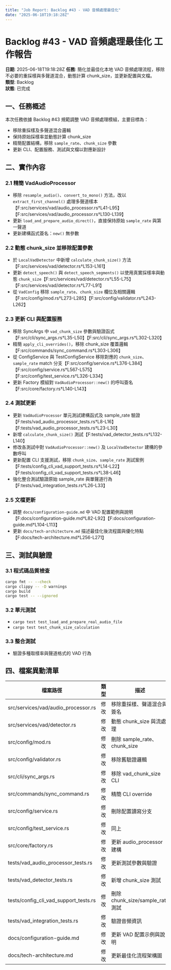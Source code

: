 ```yaml
---
title: "Job Report: Backlog #43 - VAD 音頻處理最佳化"
date: "2025-06-18T19:18:28Z"
---
```


# Backlog #43 - VAD 音頻處理最佳化 工作報告

**日期**: 2025-06-18T19:18:28Z
**任務**: 簡化並最佳化本地 VAD 音頻處理流程，移除不必要的重採樣與多聲道混合，動態計算 chunk_size，並更新配置與文檔。  
**類型**: Backlog  
**狀態**: 已完成  

## 一、任務概述

本次任務依據 Backlog #43 規範調整 VAD 音頻處理模組，主要目標為：
- 移除重採樣及多聲道混合邏輯
- 保持原始採樣率並動態計算 chunk_size
- 精簡配置結構，移除 `sample_rate`、`chunk_size` 參數
- 更新 CLI、配置服務、測試與文檔以對應新設計

## 二、實作內容

### 2.1 精簡 VadAudioProcessor
- 移除 `resample_audio()`、`convert_to_mono()` 方法，改以 `extract_first_channel()` 處理多聲道樣本【F:src/services/vad/audio_processor.rs†L41-L95】【F:src/services/vad/audio_processor.rs†L130-L139】
- 更新 `load_and_prepare_audio_direct()`，直接保持原始 `sample_rate` 與第一聲道
- 更新建構函式簽名：`new()` 無參數

### 2.2 動態 chunk_size 並移除配置參數
- 於 `LocalVadDetector` 中新增 `calculate_chunk_size()` 方法【F:src/services/vad/detector.rs†L153-L161】
- 更新 `detect_speech()` 與 `detect_speech_segments()` 以使用真實採樣率與動態 `chunk_size`【F:src/services/vad/detector.rs†L55-L75】【F:src/services/vad/detector.rs†L77-L91】
- 從 `VadConfig` 移除 `sample_rate`、`chunk_size` 欄位及相關邏輯【F:src/config/mod.rs†L273-L285】【F:src/config/validator.rs†L243-L262】

### 2.3 更新 CLI 與配置服務
- 移除 SyncArgs 中 `vad_chunk_size` 參數與驗證函式【F:src/cli/sync_args.rs†L35-L50】【F:src/cli/sync_args.rs†L302-L320】
- 精簡 `apply_cli_overrides()`，移除 chunk_size 覆蓋邏輯【F:src/commands/sync_command.rs†L303-L306】
- 從 ConfigService 與 TestConfigService 移除對應的 `chunk_size`、`sample_rate` match 分支【F:src/config/service.rs†L376-L384】【F:src/config/service.rs†L567-L575】【F:src/config/test_service.rs†L326-L334】
- 更新 Factory 模組對 `VadAudioProcessor::new()` 的呼叫簽名【F:src/core/factory.rs†L140-L143】

### 2.4 測試更新
- 更新 `VadAudioProcessor` 單元測試建構函式及 sample_rate 驗證【F:tests/vad_audio_processor_tests.rs†L8-L16】【F:tests/vad_audio_processor_tests.rs†L23-L30】
- 新增 `calculate_chunk_size()` 測試【F:tests/vad_detector_tests.rs†L132-L140】
- 修改各測試中對 `VadAudioProcessor::new()` 及 `LocalVadDetector` 建構的參數呼叫
- 更新配置 CLI 支援測試，移除 `chunk_size`、`sample_rate` 測試案例【F:tests/config_cli_vad_support_tests.rs†L14-L22】【F:tests/config_cli_vad_support_tests.rs†L38-L46】
- 強化整合測試驗證原始 sample_rate 與單聲道行為【F:tests/vad_integration_tests.rs†L26-L33】

### 2.5 文檔更新
- 調整 `docs/configuration-guide.md` 中 VAD 配置範例與說明【F:docs/configuration-guide.md†L82-L92】【F:docs/configuration-guide.md†L104-L113】
- 更新 `docs/tech-architecture.md` 描述最佳化後流程圖與優化特點【F:docs/tech-architecture.md†L256-L271】

## 三、測試與驗證

### 3.1 程式碼品質檢查
```bash
cargo fmt -- --check
cargo clippy -- -D warnings
cargo build
cargo test -- --ignored
```

### 3.2 單元測試
- `cargo test test_load_and_prepare_real_audio_file`
- `cargo test test_chunk_size_calculation`

### 3.3 整合測試
- 驗證多種取樣率與聲道格式的 VAD 行為

## 四、檔案異動清單
| 檔案路徑                                   | 類型   | 描述                      |
|--------------------------------------------|--------|---------------------------|
| src/services/vad/audio_processor.rs        | 修改   | 移除重採樣、聲道混合與簽名    |
| src/services/vad/detector.rs               | 修改   | 動態 chunk_size 與流處理    |
| src/config/mod.rs                          | 修改   | 刪除 sample_rate、chunk_size |
| src/config/validator.rs                    | 修改   | 移除舊驗證邏輯               |
| src/cli/sync_args.rs                       | 修改   | 移除 vad_chunk_size CLI     |
| src/commands/sync_command.rs               | 修改   | 精簡 CLI override         |
| src/config/service.rs                      | 修改   | 刪除配置讀寫分支            |
| src/config/test_service.rs                 | 修改   | 同上                       |
| src/core/factory.rs                        | 修改   | 更新 audio_processor 建構   |
| tests/vad_audio_processor_tests.rs         | 修改   | 更新測試參數與驗證           |
| tests/vad_detector_tests.rs                | 修改   | 新增 chunk_size 測試         |
| tests/config_cli_vad_support_tests.rs      | 修改   | 刪除 chunk_size/sample_rate 測試 |
| tests/vad_integration_tests.rs             | 修改   | 驗證音頻資訊                 |
| docs/configuration-guide.md                | 修改   | 更新 VAD 配置示例與說明      |
| docs/tech-architecture.md                  | 修改   | 更新最佳化流程架構圖         |
